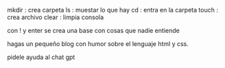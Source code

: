 mkdir <nombre carpeta>          : crea carpeta
ls                              : muestar lo que hay
cd <nombre carpeta>             : entra en la carpeta
touch <nombre archivo>          : crea archivo
clear                           : limpia consola



con ! y enter se crea una base con cosas que nadie entiende

hagas un pequeño blog con humor sobre el lenguaje html y css.

pidele ayuda al chat gpt